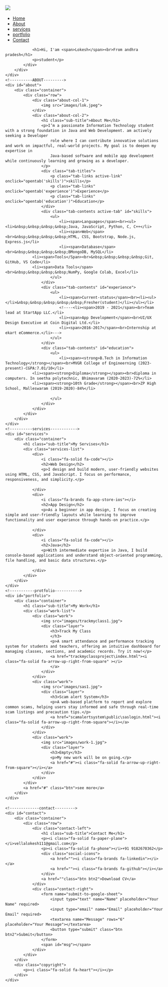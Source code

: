 <!DOCTYPE html>
<html lang="en">
<head>
        <meta charset="UFT-8">
        <meta http-equiv="x-UA-Compatible" content="IE-edge">
        <meta name="viewpoint" content="width=device-width,initial-scale=1.0">
        <title>personal protfolio</title>
        <link rel="Stylesheet" href="style.css">
        <script src="https://kit.fontawesome.com/afa8afc15f.js" crossorigin="anonymous"></script>
</head>
<body>
    <div id="header">
        <div class="container">
            <nav>
                <img src="images/logo.png" class="logo">
                <ul id="sidemenu">
                    <li><a href="#header">Home</a></li>
                    <li><a href="#about">About</a></li>
                    <li><a href="#services">services</a></li>
                    <li><a href="#portfolio">portfolio</a></li>
                    <li><a href="#contact">Contact</a></li>
                    <i class="fa-solid fa-circle-xmark" onclick="closemenu()"></i>
                </ul>
                <i class="fa-solid fa-bars" onclick="openmenu()"></i>
            </nav>
            <div class="header-text">
                
                <h1>Hi, I'am <span>Lokesh</span><br>From andhra pradesh</h1>
                <p>student</p>
            </div>
        </div>
    </div>
    <!----------ABOUT--------->
    <div id="about">
        <div class="container">
            <div class="row">
                <div class="about-col-1">
                    <img src="images/lok.jpeg">
                </div>
                <div class="about-col-2">
                    <h1 class="sub-title">About Me</h1>
                    <p>I’m a passionate Information Technology student with a strong foundation in Java and Web Development. am actively seeking a Developer 
                        role where I can contribute innovative solutions and work on impactful, real-world projects. My goal is to deepen my expertise in 
                        Java-based software and mobile app development while continuously learning and growing as a developer.
                    </p>
                    <div class="tab-titles">
                        <p class="tab-links active-link" onclick="opentab('skills')">skills</p>
                        <p class="tab-links" onclick="opentab('experience')">Experience</p>
                        <p class="tab-links" onclick="opentab('education')">Education</p>
                    </div>
                    <div class="tab-contents active-tab" id="skills">
                        <ul>
                            <li><span>Languages</span><br><ul><li>&nbsp;&nbsp;&nbsp;&nbsp;Java, JavaScript, Python, C, C++</li>	
                            <li><span>Web</span><br>&nbsp;&nbsp;&nbsp;&nbsp;HTML, CSS, Bootstrap, Node.js, Express.js</li>
                            <li><span>Database</span><br>&nbsp;&nbsp;&nbsp;&nbsp;BMongoDB, MySQL</li>
			    <li><span>Tools</Span><br>&nbsp;&nbsp;&nbsp;&nbsp;Git, GitHub, VS Code</li>
			    <li><span>Data Tools</span><br>&nbsp;&nbsp;&nbsp;&nbsp;NumPy, Google Colab, Excel</li>
                        </ul>
                    </div>
                    <div class="tab-contents" id="experience">
                        <ul>
                            <li><span>Current-status</span><br><li><ul></li>&nbsp;&nbsp;&nbsp;&nbsp;&nbsp;Fresher(student)</li></ul></li>
                            <!----<li><span>2019 - 2021</span><br>Team lead at StartApp LLC.</li>
                            <li><span>App Development</span><br>UI/UX Design Executive at Coin Digital Ltd.</li>
                            <li><span>2016-2017</span><br>Internship at ekart eCommerce.</li>--->
                        </ul>
                    </div>
                    <div class="tab-contents" id="education">
                        <ul>
                            <li><span><strong>B.Tech in Information Technology</strong></span><br>MVGR College of Engineerning (2023-present)-CGPA:7.01/10</li>
			    <li><span><strong>Diploma</strong></span><br>diploma in computers. In seetha polytechnic, Bhimavaram (2020-2023)-72%</li>
			    <li><span><strong>10th Grade</strong></span><br>ZP High School, Malleswaram (2019-2020)-84%</li>
                            
                        </ul>
                    </div>
                </div>
            </div>
        </div>
    </div>
    <!----------services------------>
    <div id="services">
        <div class="container">
            <h1 class="sub-title">My Servises</h1>
            <div class="services-list">
                <div>
                    <i class="fa-solid fa-code"></i>
                    <h2>Web Design</h2>
                    <p>I design and build modern, user-friendly websites using HTML, CSS, and JavaScript. I focus on performance, responsiveness, and simplicity.</p>
                   
                </div>
                <div>
                    <i class="fa-brands fa-app-store-ios"></i>
                    <h2>App Design</h2>
                    <p>As a beginner in app design, I focus on creating simple and user-friendly layouts while learning to improve functionality and user experience through hands-on practice.</p>
                    
                </div>
                <div>
                    <i class="fa-solid fa-code"></i>
                    <h2>Java</h2>
                    <p>With intermediate expertise in Java, I build console-based applications and understand object-oriented programming, file handling, and basic data structures.</p>
                    
                </div>                
            </div>
        </div>
    </div>
    <!-----------protfolio----------->
    <div id="portfolio">
        <div class="container">
            <h1 class="sub-title">My Work</h1>
            <div class="work-list">
                <div class="work">
                    <img src="images/trackmyclass1.jpg">
                    <div class="layer">
                        <h3>Track My Class
                        </h3>
                        <p>A smart attendance and performance tracking system for students and teachers, offering an intuitive dashboard for managing classes, sections, and academic records. Try it now!</p>
                        <a href="trackmyclassproject\index.html"><i class="fa-solid fa-arrow-up-right-from-square" ></i>
                        </a>
                    </div>
                </div>
                <div class="work">
                    <img src="images/sas1.jpg">
                    <div class="layer">
                        <h3>Scam alert System</h3>
                        <p>A web-based platform to report and explore common scams, helping users stay informed and safe through real-time scam listings and precaution tips.</p>
                        <a href="scamalertsystem\public\saslogin.html"><i class="fa-solid fa-arrow-up-right-from-square"></i></a>
                    </div>
                </div>
                <div class="work">
                    <img src="images/work-1.jpg">
                    <div class="layer">
                        <h3>Empty</h3>
                        <p>My new work will be on going.</p>
                        <a href="#"><i class="fa-solid fa-arrow-up-right-from-square"></i></a>
                    </div>
                </div>
            </div>
            <a href="#" class="btn">see more</a>
        </div>
    </div>

    <!-------------contact--------->
    <div id="contact">
        <div class="container">
            <div class="row">
                <div class="contact-left">
                    <h1 class="sub-title">Contact Me</h1>
                    <p><i class="fa-solid fa-paper-plane"></i>vellalokesh111@gmail.com</p>
                    <p><i class="fa-solid fa-phone"></i>+91 9182670362</p>
                    <div class="social-icons">
                        <a href=""><i class="fa-brands fa-linkedin"></i></a>
                        <a href=""><i class="fa-brands fa-github"></i></a>
                    </div>
                    <a href=""class="btn btn2">Download CV</a>
                </div>
                <div class="contact-right">
                    <form name="submit-to-google-sheet">
                        <input type="text" name="Name" placeholder="Your Name" required>
                        <input type="email" name="Email" placeholder="Your Email" required>
                        <textarea name="Message" rows="6" placeholder="Your Message"></textarea>
                        <button type="submit" class="btn btn2">Submit</button>
                    </form>
                    <span id="msg"></span>
                </div>
            </div>
        </div>
        <div class="copyright">
            <p><i class="fa-solid fa-heart"></i></p>
        </div>
    </div>
<script>
        var tablinks = document.getElementsByClassName("tab-links");
        var tabcontents = document.getElementsByClassName("tab-contents");
        function opentab(tabname){
            for(tablink of tablinks){
                tablink.classList.remove("active-link");
            }
            for(tabcontent of tabcontents){
                tabcontent.classList.remove("active-tab");
            }
            event.currentTarget.classList.add("active-link");
            document.getElementById(tabname).classList.add("active-tab");
        }   
</script>
<script>
    var sidemenu=document.getElementById("sidemenu");
    function openmenu(){
        sidemenu.style.right = "0";
    }
    function closemenu(){
        sidemenu.style.right = "-200px";
    }
</script>

<script>
    const scriptURL = 'https://script.google.com/macros/s/AKfycbzRnm4CtAFy8KvoT1x_hxe9OOoETR_i3QLYqXUeGeBc82dfme01zburNUdc7FOLQ3sN/exec'
    const form = document.forms['submit-to-google-sheet']
    const msg = document.getElementById("msg")
    form.addEventListener('submit', e => {
      e.preventDefault()
      fetch(scriptURL, { method: 'POST', body: new FormData(form)})
        .then(response => {
            msg.innerHTML = "Message sent successfully"
            setTimeout(function(){
                msg.innerHTML = ""
            },1000)
            form.reset()
        })
        .catch(error => console.error('Error!', error.message))
    })
  </script>

</body>
</html>

